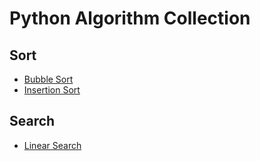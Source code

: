 # Python Algorithm Collection

## Sort
* [Bubble Sort](./algorithm_collection/sort/bubble_sort.py)
* [Insertion Sort](./algorithm_collection/sort/insertion_sort.py)

## Search
* [Linear Search](./algorithm_collection/search/linear_search.py)
